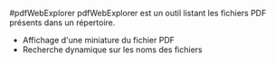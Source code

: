 #pdfWebExplorer
pdfWebExplorer est un outil listant les fichiers PDF présents dans un répertoire.
  - Affichage d'une miniature du fichier PDF
  - Recherche dynamique sur les noms des fichiers